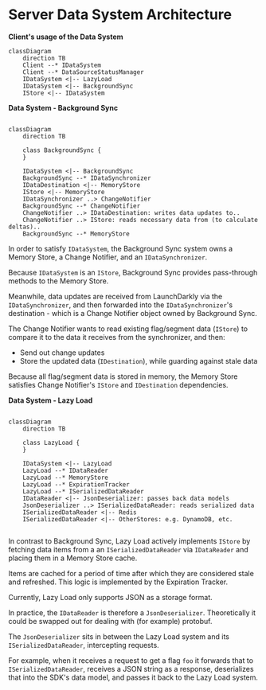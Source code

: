 # Server Data System Architecture

**Client's usage of the Data System**

```mermaid
classDiagram
    direction TB
    Client --* IDataSystem
    Client --* DataSourceStatusManager
    IDataSystem <|-- LazyLoad
    IDataSystem <|-- BackgroundSync
    IStore <|-- IDataSystem

```

**Data System - Background Sync**

```mermaid

classDiagram
    direction TB

    class BackgroundSync {
    }

    IDataSystem <|-- BackgroundSync
    BackgroundSync --* IDataSynchronizer
    IDataDestination <|-- MemoryStore
    IStore <|-- MemoryStore
    IDataSynchronizer ..> ChangeNotifier
    BackgroundSync --* ChangeNotifier
    ChangeNotifier ..> IDataDestination: writes data updates to..
    ChangeNotifier ..> IStore: reads necessary data from (to calculate deltas)..
    BackgroundSync --* MemoryStore

```

In order to satisfy `IDataSystem`, the Background Sync system owns a Memory Store, a Change Notifier,
and an `IDataSynchronizer`.

Because `IDataSystem` is an `IStore`, Background Sync provides pass-through methods to the Memory Store.

Meanwhile, data updates are received from LaunchDarkly via the `IDataSynchronizer`, and then forwarded into
the `IDataSynchronizer`'s destination - which is a Change Notifier object owned by Background Sync.

The Change Notifier wants to read existing flag/segment data (`IStore`) to compare
it to the data it receives from the synchronizer, and then:

- Send out change updates
- Store the updated data (`IDestination`), while guarding against stale data

Because all flag/segment data is stored in memory, the Memory Store satisfies Change Notifier's `IStore`
and `IDestination`
dependencies.

**Data System - Lazy Load**

```mermaid

classDiagram
    direction TB

    class LazyLoad {
    }

    IDataSystem <|-- LazyLoad
    LazyLoad --* IDataReader
    LazyLoad --* MemoryStore
    LazyLoad --* ExpirationTracker
    LazyLoad --* ISerializedDataReader
    IDataReader <|-- JsonDeserializer: passes back data models
    JsonDeserializer ..> ISerializedDataReader: reads serialized data
    ISerializedDataReader <|-- Redis
    ISerializedDataReader <|-- OtherStores: e.g. DynamoDB, etc.


```

In contrast to Background Sync, Lazy Load actively implements `IStore` by fetching data items from a
an `ISerializedDataReader`
via `IDataReader` and placing them in a Memory Store cache.

Items are cached for a period of time after which they are considered stale and refreshed. This logic is implemented
by the Expiration Tracker.

Currently, Lazy Load only supports JSON as a storage format.

In practice, the `IDataReader` is therefore a `JsonDeserializer`. Theoretically it could be swapped out for dealing with
(for example) protobuf.

The `JsonDeserializer` sits in between the Lazy Load system and its `ISerializedDataReader`, intercepting requests.

For example, when it receives a request to get a flag `foo` it forwards that to `ISerializedDataReader`, receives a JSON
string as a response,
deserializes that into the SDK's data model, and passes it back to the Lazy Load system.
